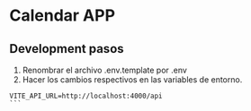 
# Calendar APP

## Development pasos

1. Renombrar el archivo .env.template por .env
2. Hacer los cambios respectivos en las variables de entorno.


````
VITE_API_URL=http://localhost:4000/api
```